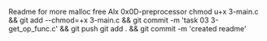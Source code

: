 Readme for more malloc free Alx 0x0D-preprocessor
chmod u+x 3-main.c && git add --chmod=+x 3-main.c && git commit -m 'task 03 3-get_op_func.c' && git push
git add . && git commit -m 'created readme'